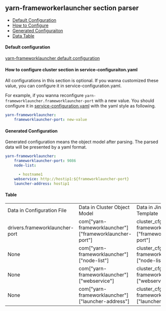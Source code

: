 ## yarn-frameworkerlauncher section parser

- [Default Configuration](#D_Config)
- [How to Configure](#HT_Config)
- [Generated Configuraiton](#G_Config)
- [Data Table](#T_config)

#### Default configuration <a name="D_Config"></a>

[yarn-frameworklauncher default configuration](yarn-frameworklauncher.yaml)

#### How to configure cluster section in service-configuraiton.yaml <a name="HT_Config"></a>

All configurations in this section is optional. If you wanna customized these value, you can configure it in service-configuration.yaml.

For example, if you wanna reconfigure ```yarn-frameworklauncher.frameworklauncher-port``` with a new value. You should configure it in [service-configuration.yaml](../../../../examples/cluster-configuration/services-configuration.yaml) with the yaml style as following.

```yaml
yarn-frameworklauncher:
    frameworklauncher-port: new-value
```

#### Generated Configuration <a name="G_Config"></a>

Generated configuration means the object model after parsing. The parsed data will be presented by a yaml format.

```yaml
yarn-frameworklauncher:
    frameworklauncher-port: 9086
    node-list:

      - hostname1
    webservice: http://hostip1:${frameworklauncher-port}
    launcher-address: hostip1

```

#### Table <a name="T_Config"></a>

<table>
  
<tr>
    <td>Data in Configuration File</td>
    <td>Data in Cluster Object Model</td>
    <td>Data in Jinja2 Template</td>
    <td>Data type</td>
</tr>
<tr>
    <td>drivers.frameworklauncher-port</td>
    <td>com["yarn-frameworklauncher"]["frameworklauncher-port"]</td>
    <td>cluster_cfg["yarn-frameworklauncher"]["frameworklauncher-port"]</td>
    <td>Int</td>
</tr>
<tr>
    <td>None</td>
    <td>com["yarn-frameworklauncher"]["node-list"]</td>
    <td>cluster_cfg["yarn-frameworklauncher"]["node-list"]</td>
    <td>string list</td>
</tr>
<tr>
    <td>None</td>
    <td>com["yarn-frameworklauncher"]["webservice"]</td>
    <td>cluster_cfg["yarn-frameworklauncher"]["webservice"]</td>
    <td>string</td>
</tr>
<tr>
    <td>None</td>
    <td>com["yarn-frameworklauncher"]["launcher-address"]</td>
    <td>cluster_cfg["yarn-frameworklauncher"]["launcher-address"]</td>
    <td>string</td>
</tr>
</table>